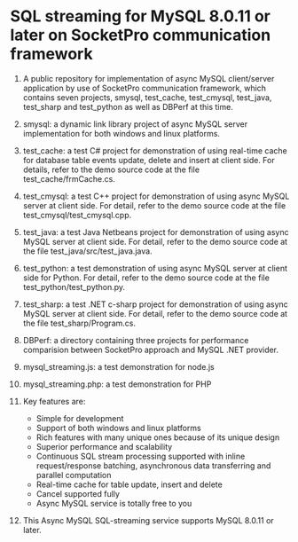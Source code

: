 # SQL streaming for MySQL 8.0.11 or later on SocketPro communication framework

1. A public repository for implementation of async MySQL client/server application by use of SocketPro communication framework, which contains seven projects, smysql, test_cache, test_cmysql, test_java, test_sharp and test_python as well as DBPerf at this time.

2. smysql: a dynamic link library project of async MySQL server implementation for both windows and linux platforms.

3. test_cache: a test C# project for demonstration of using real-time cache for database table events update, delete and insert at client side. For details, refer to the demo source code at the file test_cache/frmCache.cs.

4. test_cmysql: a test C++ project for demonstration of using async MySQL server at client side. For detail, refer to the demo source code at the file test_cmysql/test_cmysql.cpp.

5. test_java: a test Java Netbeans project for demonstration of using async MySQL server at client side. For detail, refer to the demo source code at the file test_java/src/test_java.java.

6. test_python: a test demonstration of using async MySQL server at client side for Python. For detail, refer to the demo source code at the file test_python/test_python.py.

7. test_sharp: a test .NET c-sharp project for demonstration of using async MySQL server at client side. For detail, refer to the demo source code at the file test_sharp/Program.cs.

8. DBPerf: a directory containing three projects for performance comparision between SocketPro approach and MySQL .NET provider.

9. mysql_streaming.js: a test demonstration for node.js

10. mysql_streaming.php: a test demonstration for PHP

11. Key features are:
    - Simple for development
    - Support of both windows and linux platforms
    - Rich features with many unique ones because of its unique design
    - Superior performance and scalability
    - Continuous SQL stream processing supported with inline request/response batching, asynchronous data transferring and parallel computation
    - Real-time cache for table update, insert and delete
    - Cancel supported fully
    - Async MySQL service is totally free to you

12. This Async MySQL SQL-streaming service supports MySQL 8.0.11 or later.
